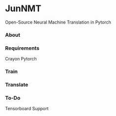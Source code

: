 # JunNMT
Open-Source Neural Machine Translation in Pytorch

### About

### Requirements
Crayon
Pytorch

### Train

### Translate

### To-Do
Tensorboard Support